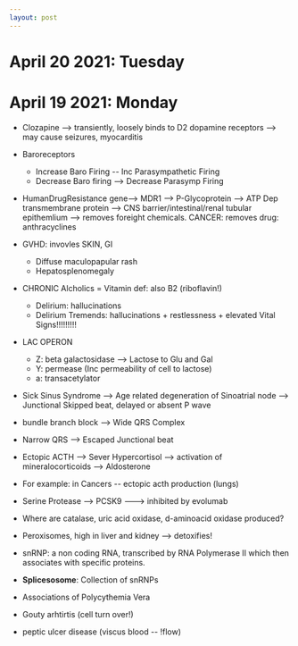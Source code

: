 ```yaml
---
layout: post
---
```


# April 20 2021: Tuesday


# April 19 2021: Monday


- Clozapine --> transiently, loosely binds to D2 dopamine receptors --> may cause seizures, myocarditis

- Baroreceptors
    - Increase Baro Firing -- Inc Parasympathetic Firing
    - Decrease Baro firing --> Decrease Parasymp Firing


- HumanDrugResistance gene--> MDR1 --> P-Glycoprotein --> ATP Dep transmembrane protein --> CNS barrier/intestinal/renal tubular epithemlium --> removes foreight chemicals. CANCER: removes drug: anthracyclines


- GVHD: invovles SKIN, GI
    - Diffuse maculopapular rash
    - Hepatosplenomegaly


- CHRONIC Alcholics = Vitamin def: also B2 (riboflavin!)
    - Delirium: hallucinations
    - Delirium Tremends: hallucinations + restlessness + elevated Vital Signs!!!!!!!!!
 

 - LAC OPERON
    - Z: beta galactosidase --> Lactose to Glu and Gal
    - Y: permease (Inc permeability of cell to lactose)
    - a: transacetylator

- Sick Sinus Syndrome --> Age related degeneration of Sinoatrial node --> Junctional Skipped beat, delayed or absent P wave



- bundle branch block --> Wide QRS Complex
- Narrow QRS --> Escaped Junctional beat


- Ectopic ACTH --> Sever Hypercortisol --> activation of mineralocorticoids --> Aldosterone
 - For example: in Cancers -- ectopic acth production (lungs)

- Serine Protease --> PCSK9 ---> inhibited by evolumab

- Where are catalase, uric acid oxidase, d-aminoacid oxidase produced?
 - Peroxisomes, high in liver and kidney --> detoxifies!


- snRNP: a non coding RNA, transcribed by RNA Polymerase II which then associates with specific proteins.
 - __Splicesosome__: Collection of snRNPs


 - Associations of Polycythemia Vera
  - Gouty arhtirtis (cell turn over!)
  - peptic ulcer disease (viscus blood -- !flow)
